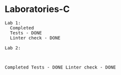 # Laboratories-C
<pre>
Lab 1:
  Completed
  Tests - DONE
  Linter check - DONE
  
Lab 2:
  <style = "color: blue">Not Uploaded Yet</style>
  Completed
  Tests - DONE
  Linter check - DONE
</pre>

